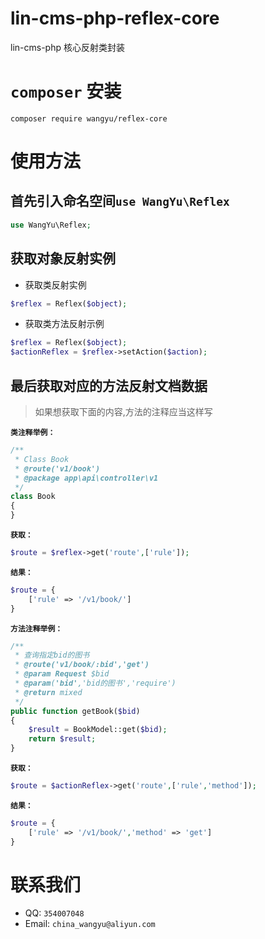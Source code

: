 # lin-cms-php-reflex-core
lin-cms-php  核心反射类封装

# `composer` 安装

```composer
composer require wangyu/reflex-core
```

# 使用方法

## 首先引入命名空间`use WangYu\Reflex`

```php
use WangYu\Reflex;
```

## 获取对象反射实例

- 获取类反射实例
```php
$reflex = Reflex($object);
```

- 获取类方法反射示例
```php
$reflex = Reflex($object);
$actionReflex = $reflex->setAction($action);
```

## 最后获取对应的方法反射文档数据

> 如果想获取下面的内容,方法的注释应当这样写

**`类注释举例：`**
```php
/**
 * Class Book
 * @route('v1/book')
 * @package app\api\controller\v1
 */
class Book
{
}
```

**`获取：`**

```php
$route = $reflex->get('route',['rule']);
```

**`结果：`**

```php
$route = {
    ['rule' => '/v1/book/']
}
```

**`方法注释举例：`**
```php
/**
 * 查询指定bid的图书
 * @route('v1/book/:bid','get')
 * @param Request $bid
 * @param('bid','bid的图书','require')
 * @return mixed
 */
public function getBook($bid)
{
    $result = BookModel::get($bid);
    return $result;
}
```

**`获取：`**

```php
$route = $actionReflex->get('route',['rule','method']);
```

**`结果：`**

```php
$route = {
    ['rule' => '/v1/book/','method' => 'get']
}
```

# 联系我们

- QQ: `354007048` 
- Email: `china_wangyu@aliyun.com`